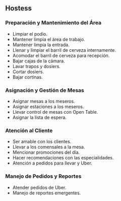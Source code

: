 ## Hostess

### Preparación y Mantenimiento del Área
- Limpiar el podio.
- Mantener limpia el área de trabajo.
- Mantener limpia la entrada.
- Llenar y limpiar el barril de cerveza internamente.
- Acomodar el barril de cerveza para recepción.
- Bajar cajas de la cámara.
- Lavar trapos y dosiers.
- Cortar dosiers.
- Bajar cortinas.

### Asignación y Gestión de Mesas
- Asignar mesas a los meseros.
- Asignar estaciones a los meseros.
- Llevar control de mesas con Open Table.
- Asignar la lista de espera.

### Atención al Cliente
- Ser amable con los clientes.
- Llevar a los comensales a la mesa.
- Mencionar promociones del día.
- Hacer recomendaciones con las especialidades.
- Atención a pedidos para llevar y Uber.

### Manejo de Pedidos y Reportes
- Atender pedidos de Uber.
- Manejo de reportes emergentes.
